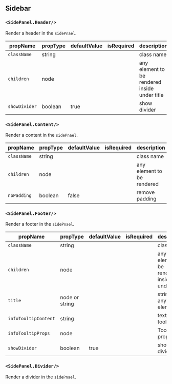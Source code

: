 ## Sidebar

### `<SidePanel.Header/>`
Render a header in the `sidePnael`.

| propName | propType | defaultValue | isRequired | description |
|----------|----------|--------------|------------|-------------|
| `className` | string | | | class name |
| `children` | node | | | any element to be rendered inside under title |
| `showDivider` | boolean | true | | show divider |

### `<SidePanel.Content/>`
Render a content in the `sidePnael`.

| propName | propType | defaultValue | isRequired | description |
|----------|----------|--------------|------------|-------------|
| `className` | string | | | class name |
| `children` | node | | | any element to be rendered |
| `noPadding` | boolean | false | | remove padding |

### `<SidePanel.Footer/>`
Render a footer in the `sidePnael`.

| propName | propType | defaultValue | isRequired | description |
|----------|----------|--------------|------------|-------------|
| `className` | string | | | class name |
| `children` | node | | | any element to be rendered inside under title |
| `title` | node or string | | | string or any element |
| `infoTooltipContent` | string | | | text for title tooltip |
| `infoTooltipProps` | node | | | Tooltip props |
| `showDivider` | boolean | true | | show divider |

### `<SidePanel.Divider/>`
Render a divider in the `sidePnael`.
